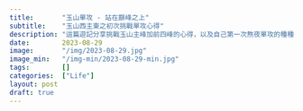 ```yaml
---
title:       "玉山單攻 - 站在巔峰之上"
subtitle:    "玉山西主東之初次挑戰單攻心得"
description: "這篇遊記分享挑戰玉山主峰加前四峰的心得，以及自己第一次熬夜單攻的種種起伏"
date:        2023-08-29
image:       "/img/2023-08-29.jpg"
image_min:   "/img-min/2023-08-29-min.jpg"
tags:        []
categories:  ["Life"]
layout: post
draft: true
---
```

